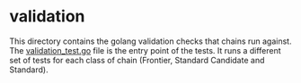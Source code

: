 # validation

This directory contains the golang validation checks that chains run against.
The [validation_test.go](validation/validation_test.go) file is the entry point of the tests. It runs a different set of tests for each class of chain (Frontier, Standard Candidate and Standard).